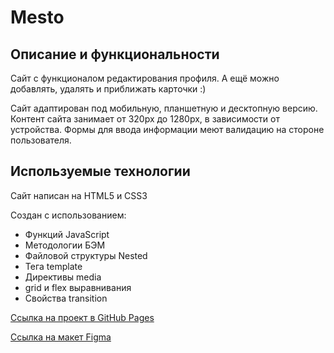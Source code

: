 # Mesto

## Описание и функциональности

Сайт с функционалом редактирования профиля.
А ещё можно добавлять, удалять и приближать карточки :)

Сайт адаптирован под мобильную, планшетную и десктопную версию.
Контент сайта занимает от 320px до 1280px, в зависимости от устройства.
Формы для ввода информации меют валидацию на стороне пользователя.

## Используемые технологии

Сайт написан на HTML5 и CSS3

Создан с использованием:
 * Функций JavaScript
 * Методологии БЭМ
 * Файловой структуры Nested
 * Тега template
 * Директивы media
 * grid и flex выравнивания
 * Свойства transition

[Ссылка на проект в GitHub Pages](https://ssempusha.github.io/mesto/)

[Ссылка на макет Figma](https://www.figma.com/file/2cn9N9jSkmxD84oJik7xL7/JavaScript.-Sprint-4?node-id=0%3A1)